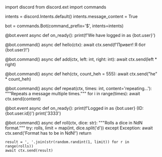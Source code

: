 import discord
from discord.ext import commands

intents = discord.Intents.default()
intents.message_content = True

bot = commands.Bot(command_prefix='$', intents=intents)

@bot.event
async def on_ready():
    print(f'We have logged in as {bot.user}')

@bot.command()
async def hello(ctx):
    await ctx.send(f'Привет! Я бот {bot.user}!')

@bot.command()
async def add(ctx, left: int, right: int):
    await ctx.send(left * right)


@bot.command()
async def heh(ctx, count_heh = 555):
    await ctx.send("he" * count_heh)

@bot.command()
async def repeat(ctx, times: int, content='repeating...'):
    """Repeats a message multiple times."""
    for i in range(times):
        await ctx.send(content)

@bot.event
async def on_ready(): 
    print(f'Logged in as {bot.user} (ID: {bot.user.id})')
    print('3333')

@bot.command()
async def roll(ctx, dice: str):
    """Rolls a dice in NdN format."""
    try:
        rolls, limit = map(int, dice.split('d'))
    except Exception:
        await ctx.send('Format has to be in NdN!')
        return

    result = ', '.join(str(random.randint(1, limit)) for r in range(rolls))
    await ctx.send(result)
